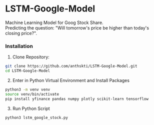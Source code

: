 # LSTM-Google-Model
Machine Learning Model for Goog Stock Share.\
Predicting the question: "Will tomorrow's price be higher than today's closing price?".

### Installation 
1. Clone Repository: 
``` bash
git clone https://github.com/anthskti/LSTM-Google-Model.git
cd LSTM-Google-Model
```

2. Enter in Python Virtual Environment and Install Packages
``` bash 
python3 -m venv venv
source venv/bin/activate
pip install yfinance pandas numpy plotly scikit-learn tensorflow
```

3. Run Python Script 
``` bash
python3 lstm_google_stock.py
```
